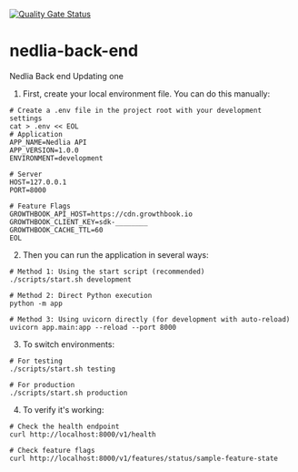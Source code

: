 [![Quality Gate Status](https://sonarcloud.io/api/project_badges/measure?project=onelasha_nedlia-back-end&metric=alert_status)](https://sonarcloud.io/summary/new_code?id=onelasha_nedlia-back-end)
# nedlia-back-end
Nedlia Back end
Updating one

1. First, create your local environment file. You can do this manually:

```commandline
# Create a .env file in the project root with your development settings
cat > .env << EOL
# Application
APP_NAME=Nedlia API
APP_VERSION=1.0.0
ENVIRONMENT=development

# Server
HOST=127.0.0.1
PORT=8000

# Feature Flags
GROWTHBOOK_API_HOST=https://cdn.growthbook.io
GROWTHBOOK_CLIENT_KEY=sdk-________
GROWTHBOOK_CACHE_TTL=60
EOL
```


2. Then you can run the application in several ways:
```commandline
# Method 1: Using the start script (recommended)
./scripts/start.sh development

# Method 2: Direct Python execution
python -m app

# Method 3: Using uvicorn directly (for development with auto-reload)
uvicorn app.main:app --reload --port 8000
```


3. To switch environments:
```commandline
# For testing
./scripts/start.sh testing

# For production
./scripts/start.sh production
```

4. To verify it's working:
```commandline
# Check the health endpoint
curl http://localhost:8000/v1/health

# Check feature flags
curl http://localhost:8000/v1/features/status/sample-feature-state
```